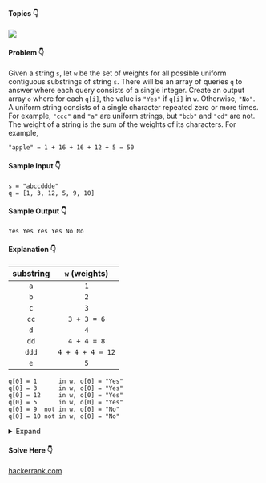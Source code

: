 #### Topics :point_down:
![](https://img.shields.io/badge/-string-wheat)

#### Problem :point_down:
Given a string `s`, let `w` be the set of weights for all possible uniform contiguous substrings of string `s`. There will be an array of queries `q` to answer where each query consists of a single integer. Create an output array `o` where for each `q[i]`, the value is `"Yes"` if `q[i]` in `w`. Otherwise, `"No"`.  
A uniform string consists of a single character repeated zero or more times. For example, `"ccc"` and `"a"` are uniform strings, but `"bcb"` and `"cd"` are not.  
The weight of a string is the sum of the weights of its characters. For example,
```
"apple" = 1 + 16 + 16 + 12 + 5 = 50
```
#### Sample Input :point_down:
```
s = "abccddde"
q = [1, 3, 12, 5, 9, 10]
```
#### Sample Output :point_down:
```
Yes Yes Yes Yes No No
```
#### Explanation :point_down:
| substring |  `w` (weights)   |
| :-------: | :--------------: |
|    `a`    |        `1`       |
|    `b`    |        `2`       |
|    `c`    |        `3`       |
|   `cc`    |   `3 + 3 = 6`    |
|    `d`    |        `4`       |
|   `dd`    |   `4 + 4 = 8`    |
|   `ddd`   | `4 + 4 + 4 = 12` |
|    `e`    |        `5`       |

```
q[0] = 1      in w, o[0] = "Yes"
q[0] = 3      in w, o[0] = "Yes"
q[0] = 12     in w, o[0] = "Yes"
q[0] = 5      in w, o[0] = "Yes"
q[0] = 9  not in w, o[0] = "No"
q[0] = 10 not in w, o[0] = "No"
```
<details>
<summary>Expand</summary>

#### Python :point_down:
```py
def solve(s, q):
    w = set() # weights
    c = 1     # counter
    for i in range(len(s)):
        t = ord(s[i]) - 96
        if (i+1 < len(s) and s[i+1] == s[i]):
            c += 1
        else:
            c = 1
        w.add(t * c)
        
    o = [] # output
    for k in q:
        if (k in w):
            o.append("Yes")
        else:
            o.append("No")
        
    return o
```

#### Time Complexity :point_down:
```
O(n)
```
#### Space Complexity :point_down:
```
O(1)
```
</details>

#### Solve Here :point_down:
[hackerrank.com](https://www.hackerrank.com/challenges/weighted-uniform-string/problem)
